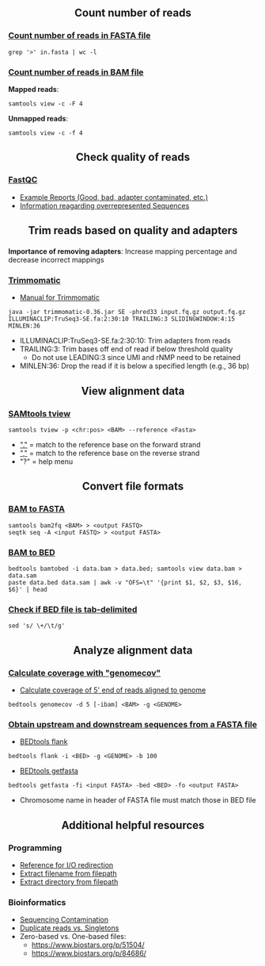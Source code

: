 <h2><p align="center">Count number of reads</p></h2>

### [Count number of reads in FASTA file](http://thegenomefactory.blogspot.com/2011/09/counting-sequences-with-unix-tools.html)

```
grep '>' in.fasta | wc -l
```

### [Count number of reads in BAM file](http://crazyhottommy.blogspot.com/2013/06/count-how-many-mapped-reads-in-bam-file.html)

**Mapped reads**:
```
samtools view -c -F 4
```

**Unmapped reads**:
```
samtools view -c -f 4
```

<h2><p align="center">Check quality of reads</p></h2>

### [FastQC](http://www.bioinformatics.babraham.ac.uk/projects/fastqc/)

* [Example Reports (Good, bad, adapter contaminated, etc.)](http://www.bioinformatics.babraham.ac.uk/projects/fastqc/)
* [Information reagarding overrepresented Sequences](http://www.bioinformatics.babraham.ac.uk/projects/fastqc/Help/3%20Analysis%20Modules/9%20Overrepresented%20Sequences.html)

<h2><p align="center">Trim reads based on quality and adapters</p></h2>

**Importance of removing adapters**: Increase mapping percentage and decrease incorrect mappings

### [Trimmomatic](http://www.usadellab.org/cms/?page=trimmomatic)
  * [Manual for Trimmomatic](http://www.usadellab.org/cms/uploads/supplementary/Trimmomatic/TrimmomaticManual_V0.32.pdf)

```
java -jar trimmomatic-0.36.jar SE -phred33 input.fq.gz output.fq.gz ILLUMINACLIP:TruSeq3-SE.fa:2:30:10 TRAILING:3 SLIDINGWINDOW:4:15 MINLEN:36
```
* ILLUMINACLIP:TruSeq3-SE.fa:2:30:10: Trim adapters from reads
* TRAILING:3: Trim bases off end of read if below threshold quality
  * Do not use LEADING:3 since UMI and rNMP need to be retained
* MINLEN:36: Drop the read if it is below a specified length (e.g., 36 bp)

<h2><p align="center">View alignment data</p></h2>

### [SAMtools tview](http://samtools.sourceforge.net/tview.shtml)

```
samtools tview -p <chr:pos> <BAM> --reference <Fasta>
```
* ["."](http://samtools.sourceforge.net/pileup.shtml) = match to the reference base on the forward strand
* [","](http://samtools.sourceforge.net/pileup.shtml) = match to the reference base on the reverse strand
* "?" = help menu

<h2><p align="center">Convert file formats</p></h2>

### [BAM to FASTA](https://www.biostars.org/p/129763/)
```
samtools bam2fq <BAM> > <output FASTQ>
seqtk seq -A <input FASTQ> > <output FASTA>
```

### [BAM to BED](https://www.biostars.org/p/85990/)
```
bedtools bamtobed -i data.bam > data.bed; samtools view data.bam > data.sam
paste data.bed data.sam | awk -v "OFS=\t" '{print $1, $2, $3, $16, $6}' | head
```
### [Check if BED file is tab-delimited](https://www.biostars.org/p/127275/)
```
sed 's/ \+/\t/g'
```

<h2><p align="center">Analyze alignment data</p></h2>

### [Calculate coverage with "genomecov"](http://bedtools.readthedocs.io/en/latest/content/tools/genomecov.html)
* [Calculate coverage of 5' end of reads aligned to genome](https://www.biostars.org/p/80236/)
```
bedtools genomecov -d 5 [-ibam] <BAM> -g <GENOME>
```

### [Obtain upstream and downstream sequences from a FASTA file](https://www.biostars.org/p/82776/)
* [BEDtools flank](http://bedtools.readthedocs.io/en/latest/content/tools/flank.html)
```
bedtools flank -i <BED> -g <GENOME> -b 100
```

* [BEDtools getfasta](http://bedtools.readthedocs.io/en/latest/content/tools/getfasta.html)
```
bedtools getfasta -fi <input FASTA> -bed <BED> -fo <output FASTA>
```
* Chromosome name in header of FASTA file must match those in BED file

<h2><p align="center">Additional helpful resources</p></h2>

### Programming
* [Reference for I/O redirection](http://www.tldp.org/LDP/abs/html/io-redirection.html)
* [Extract filename from filepath](http://stackoverflow.com/questions/965053/extract-filename-and-extension-in-bash)
* [Extract directory from filepath](http://stackoverflow.com/questions/6121091/get-file-directory-path-from-filepath)

### Bioinformatics
* [Sequencing Contamination](http://seqanswers.com/forums/showthread.php?t=12520)
* [Duplicate reads vs. Singletons](http://sfg.stanford.edu/quality.html)
* Zero-based vs. One-based files:
  * https://www.biostars.org/p/51504/
  * https://www.biostars.org/p/84686/
